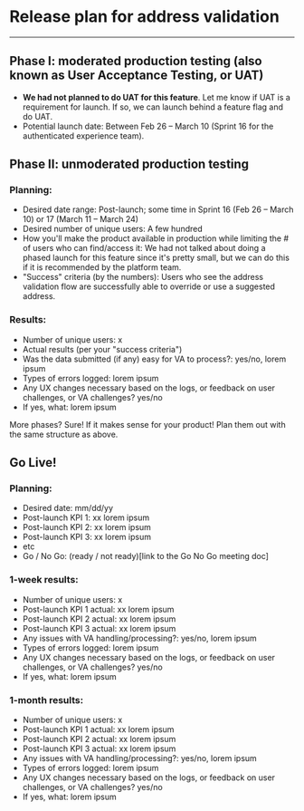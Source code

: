 # Release plan for address validation

---

## Phase I: moderated production testing (also known as User Acceptance Testing, or UAT)

- **We had not planned to do UAT for this feature**. Let me know if UAT is a requirement for launch. If so, we can launch behind a feature flag and do UAT.
- Potential launch date: Between Feb 26 – March 10 (Sprint 16 for the authenticated experience team).

## Phase II: unmoderated production testing

### Planning:
- Desired date range: Post-launch; some time in Sprint 16 (Feb 26 – March 10) or 17 (March 11 – March 24)
- Desired number of unique users: A few hundred
- How you'll make the product available in production while limiting the # of users who can find/access it: We had not talked about doing a phased launch for this feature since it's pretty small, but we can do this if it is recommended by the platform team.
- "Success" criteria (by the numbers): Users who see the address validation flow are successfully able to override or use a suggested address.

### Results:
- Number of unique users: x
- Actual results (per your "success criteria")
- Was the data submitted (if any) easy for VA to process?: yes/no, lorem ipsum
- Types of errors logged: lorem ipsum
- Any UX changes necessary based on the logs, or feedback on user challenges, or VA challenges? yes/no 
- If yes, what: lorem ipsum

More phases? Sure! If it makes sense for your product! Plan them out with the same structure as above.

## Go Live!

### Planning:
- Desired date: mm/dd/yy
- Post-launch KPI 1: xx lorem ipsum
- Post-launch KPI 2: xx lorem ipsum
- Post-launch KPI 3: xx lorem ipsum
- etc
- Go / No Go: (ready / not ready)[link to the Go No Go meeting doc]

### 1-week results:
- Number of unique users: x
- Post-launch KPI 1 actual: xx lorem ipsum
- Post-launch KPI 2 actual: xx lorem ipsum
- Post-launch KPI 3 actual: xx lorem ipsum
- Any issues with VA handling/processing?: yes/no, lorem ipsum
- Types of errors logged: lorem ipsum
- Any UX changes necessary based on the logs, or feedback on user challenges, or VA challenges? yes/no 
- If yes, what: lorem ipsum

### 1-month results:
- Number of unique users: x
- Post-launch KPI 1 actual: xx lorem ipsum
- Post-launch KPI 2 actual: xx lorem ipsum
- Post-launch KPI 3 actual: xx lorem ipsum
- Any issues with VA handling/processing?: yes/no, lorem ipsum
- Types of errors logged: lorem ipsum
- Any UX changes necessary based on the logs, or feedback on user challenges, or VA challenges? yes/no 
- If yes, what: lorem ipsum
